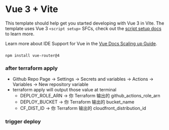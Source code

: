 # Vue 3 + Vite

This template should help get you started developing with Vue 3 in Vite. The template uses Vue 3 `<script setup>` SFCs, check out the [script setup docs](https://v3.vuejs.org/api/sfc-script-setup.html#sfc-script-setup) to learn more.

Learn more about IDE Support for Vue in the [Vue Docs Scaling up Guide](https://vuejs.org/guide/scaling-up/tooling.html#ide-support).

### 
```
npm install vue-router@4
```

### after terraform apply
* Github Repo Page -> Settings → Secrets and variables → Actions → Variables → New repository variable
* terraform apply will output those value at terminal
    * DEPLOY_ROLE_ARN → 你 Terraform 输出的 github_actions_role_arn
	* DEPLOY_BUCKET → 你 Terraform 输出的 bucket_name
	* CF_DIST_ID → 你 Terraform 输出的 cloudfront_distribution_id

### trigger deploy
